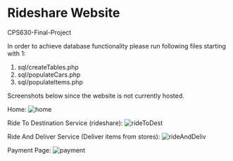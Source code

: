 # Rideshare Website 
CPS630-Final-Project

In order to achieve database functionality please run following files starting with 1:
  1. sql/createTables.php
  2. sql/populateCars.php
  3. sql/populateItems.php

Screenshots below since the website is not currently hosted.

Home:
![home](https://user-images.githubusercontent.com/52568848/118531406-cf976800-b713-11eb-97cf-b7b24c38f3ad.jpg)

Ride To Destination Service (rideshare):
![rideToDest](https://user-images.githubusercontent.com/52568848/118531391-cad2b400-b713-11eb-9325-8f63b9f84d01.jpg)

Ride And Deliver Service (Deliver items from stores):
![rideAndDeliv](https://user-images.githubusercontent.com/52568848/118531433-d58d4900-b713-11eb-9981-87da2784daf0.jpg)

Payment Page:
![payment](https://user-images.githubusercontent.com/52568848/118531418-d1612b80-b713-11eb-87a3-93a2200b5010.jpg)
